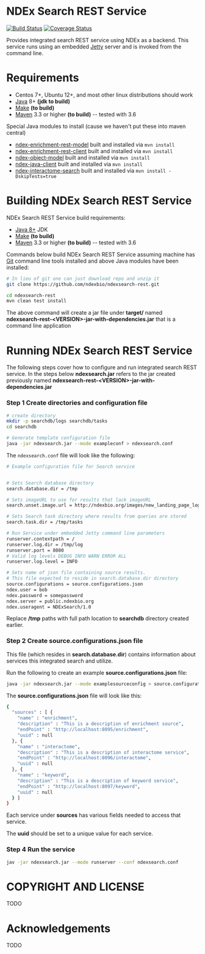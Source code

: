 
[jetty]: http://eclipse.org/jetty/
[maven]: http://maven.apache.org/
[java]: https://www.oracle.com/java/index.html
[git]: https://git-scm.com/

[make]: https://www.gnu.org/software/make

NDEx Search REST Service
========================

[![Build Status](https://travis-ci.org/ndexbio/ndexsearch-rest.svg?branch=master)](https://travis-ci.org/ndexbio/ndexsearch-rest) 
[![Coverage Status](https://coveralls.io/repos/github/ndexbio/ndexsearch-rest/badge.svg?branch=master)](https://coveralls.io/github/ndexbio/ndexsearch-rest?branch=master)

Provides integrated search REST service using NDEx as a backend.
This service runs using an embedded [Jetty][jetty] server and is invoked
from the command line. 

Requirements
============

* Centos 7+, Ubuntu 12+, and most other linux distributions should work
* [Java][java] 8+ **(jdk to build)**
* [Make][make] **(to build)**
* [Maven][maven] 3.3 or higher **(to build)** -- tested with 3.6

Special Java modules to install (cause we haven't put these into maven central)

* [ndex-enrichment-rest-model](https://github.com/ndexbio/ndex-enrichment-rest-model) built and installed via `mvn install`
* [ndex-enrichment-rest-client](https://github.com/ndexbio/ndex-enrichment-rest-client) built and installed via `mvn install`
* [ndex-object-model](https://github.com/ndexbio/ndex-object-model) built and installed via `mvn install`
* [ndex-java-client](https://github.com/ndexbio/ndex-java-client) built and installed via `mvn install`
* [ndex-interactome-search](https://github.com/ndexbio/ndex-interactome-search) built and installed via `mvn install -DskipTests=true`

Building NDEx Search REST Service  
=================================

NDEx Search REST Service build requirements:

* [Java 8+][java] JDK
* [Make][make] **(to build)**
* [Maven][maven] 3.3 or higher **(to build)** -- tested with 3.6


Commands below build NDEx Search REST Service assuming machine has [Git][git] command line tools 
installed and above Java modules have been installed:

```Bash
# In lieu of git one can just download repo and unzip it
git clone https://github.com/ndexbio/ndexsearch-rest.git

cd ndexsearch-rest
mvn clean test install
```

The above command will create a jar file under **target/** named  
**ndexsearch-rest-\<VERSION\>-jar-with-dependencies.jar** that
is a command line application

Running NDEx Search REST Service
===============================

The following steps cover how to configure and run integrated search REST service.
In the steps below **ndexsearch.jar** refers to the jar
created previously named **ndexsearch-rest-\<VERSION\>-jar-with-dependencies.jar**

### Step 1 Create directories and configuration file

```bash
# create directory
mkdir -p searchdb/logs searchdb/tasks
cd searchdb

# Generate template configuration file
java -jar ndexsearch.jar --mode exampleconf > ndexsearch.conf
```

The `ndexsearch.conf` file will look like the following:

```bash
# Example configuration file for Search service


# Sets Search database directory
search.database.dir = /tmp

# Sets imageURL to use for results that lack imageURL
search.unset.image.url = http://ndexbio.org/images/new_landing_page_logo.06974471.png

# Sets Search task directory where results from queries are stored
search.task.dir = /tmp/tasks

# Run Service under embedded Jetty command line parameters
runserver.contextpath = /
runserver.log.dir = /tmp/log
runserver.port = 8080
# Valid log levels DEBUG INFO WARN ERROR ALL
runserver.log.level = INFO

# Sets name of json file containing source results.
# This file expected to reside in search.database.dir directory
source.configurations = source.configurations.json
ndex.user = bob
ndex.password = somepassword
ndex.server = public.ndexbio.org
ndex.useragent = NDExSearch/1.0

```

Replace **/tmp** paths with full path location to **searchdb** directory created
earlier.

### Step 2 Create source.configurations.json file

This file (which resides in **search.database.dir**) contains
information about services this integrated search and utilize.

Run the following to create an example **source.configurations.json** file:

```bash
java -jar ndexsearch.jar --mode examplesourceconfig > source.configurations.json
```

The **source.configurations.json** file will look like this:

```bash
{
  "sources" : [ {
    "name" : "enrichment",
    "description" : "This is a description of enrichment source",
    "endPoint" : "http://localhost:8095/enrichment",
    "uuid" : null
  }, {
    "name" : "interactome",
    "description" : "This is a description of interactome service",
    "endPoint" : "http://localhost:8096/interactome",
    "uuid" : null
  }, {
    "name" : "keyword",
    "description" : "This is a description of keyword service",
    "endPoint" : "http://localhost:8097/keyword",
    "uuid" : null
  } ]
}
```

Each service under **sources** has various fields needed to access that service.

The **uuid** should be set to a unique value for each service.

### Step 4 Run the service

```bash
jav -jar ndexsearch.jar --mode runserver --conf ndexsearch.conf
```



COPYRIGHT AND LICENSE
=====================

TODO

Acknowledgements
================

TODO
